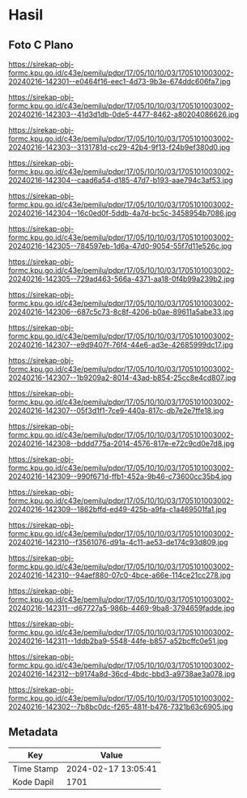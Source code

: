 # Hasil

## Foto C Plano

https://sirekap-obj-formc.kpu.go.id/c43e/pemilu/pdpr/17/05/10/10/03/1705101003002-20240216-142301--e0464f16-eec1-4d73-9b3e-674ddc606fa7.jpg

https://sirekap-obj-formc.kpu.go.id/c43e/pemilu/pdpr/17/05/10/10/03/1705101003002-20240216-142303--41d3d1db-0de5-4477-8462-a80204086626.jpg

https://sirekap-obj-formc.kpu.go.id/c43e/pemilu/pdpr/17/05/10/10/03/1705101003002-20240216-142303--3131781d-cc29-42b4-9f13-f24b9ef380d0.jpg

https://sirekap-obj-formc.kpu.go.id/c43e/pemilu/pdpr/17/05/10/10/03/1705101003002-20240216-142304--caad6a54-d185-47d7-b193-aae794c3af53.jpg

https://sirekap-obj-formc.kpu.go.id/c43e/pemilu/pdpr/17/05/10/10/03/1705101003002-20240216-142304--16c0ed0f-5ddb-4a7d-bc5c-3458954b7086.jpg

https://sirekap-obj-formc.kpu.go.id/c43e/pemilu/pdpr/17/05/10/10/03/1705101003002-20240216-142305--784597eb-1d6a-47d0-9054-55f7d11e526c.jpg

https://sirekap-obj-formc.kpu.go.id/c43e/pemilu/pdpr/17/05/10/10/03/1705101003002-20240216-142305--729ad463-566a-4371-aa18-0f4b99a239b2.jpg

https://sirekap-obj-formc.kpu.go.id/c43e/pemilu/pdpr/17/05/10/10/03/1705101003002-20240216-142306--687c5c73-8c8f-4206-b0ae-89611a5abe33.jpg

https://sirekap-obj-formc.kpu.go.id/c43e/pemilu/pdpr/17/05/10/10/03/1705101003002-20240216-142307--e9d9407f-76f4-44e6-ad3e-42685999dc17.jpg

https://sirekap-obj-formc.kpu.go.id/c43e/pemilu/pdpr/17/05/10/10/03/1705101003002-20240216-142307--1b9209a2-8014-43ad-b854-25cc8e4cd807.jpg

https://sirekap-obj-formc.kpu.go.id/c43e/pemilu/pdpr/17/05/10/10/03/1705101003002-20240216-142307--05f3d1f1-7ce9-440a-817c-db7e2e7ffe18.jpg

https://sirekap-obj-formc.kpu.go.id/c43e/pemilu/pdpr/17/05/10/10/03/1705101003002-20240216-142308--bddd775a-2014-4576-817e-e72c9cd0e7d8.jpg

https://sirekap-obj-formc.kpu.go.id/c43e/pemilu/pdpr/17/05/10/10/03/1705101003002-20240216-142309--990f671d-ffb1-452a-9b46-c73600cc35b4.jpg

https://sirekap-obj-formc.kpu.go.id/c43e/pemilu/pdpr/17/05/10/10/03/1705101003002-20240216-142309--1862bffd-ed49-425b-a9fa-c1a469501fa1.jpg

https://sirekap-obj-formc.kpu.go.id/c43e/pemilu/pdpr/17/05/10/10/03/1705101003002-20240216-142310--f3561076-d91a-4c11-ae53-de174c93d809.jpg

https://sirekap-obj-formc.kpu.go.id/c43e/pemilu/pdpr/17/05/10/10/03/1705101003002-20240216-142310--94aef880-07c0-4bce-a66e-114ce21cc278.jpg

https://sirekap-obj-formc.kpu.go.id/c43e/pemilu/pdpr/17/05/10/10/03/1705101003002-20240216-142311--d67727a5-986b-4469-9ba8-3794659fadde.jpg

https://sirekap-obj-formc.kpu.go.id/c43e/pemilu/pdpr/17/05/10/10/03/1705101003002-20240216-142311--1ddb2ba9-5548-44fe-b857-a52bcffc0e51.jpg

https://sirekap-obj-formc.kpu.go.id/c43e/pemilu/pdpr/17/05/10/10/03/1705101003002-20240216-142312--b9174a8d-36cd-4bdc-bbd3-a9738ae3a078.jpg

https://sirekap-obj-formc.kpu.go.id/c43e/pemilu/pdpr/17/05/10/10/03/1705101003002-20240216-142302--7b8bc0dc-f265-481f-b476-7321b63c6905.jpg


## Metadata

| Key        | Value               |
| ---------- | ------------------- |
| Time Stamp | 2024-02-17 13:05:41 |
| Kode Dapil | 1701                |



